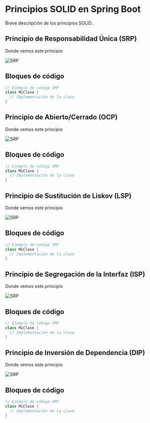 # Principios SOLID en Spring Boot

Breve descripción de los principios SOLID..

## Principio de Responsabilidad Única (SRP)

Donde vemos este principio

![SRP](ruta/a/imagen/srp.png)

## **Bloques de código**
```java
// Ejemplo de código SRP
class MiClase {
  // Implementación de la clase
}
```
## Principio de Abierto/Cerrado (OCP)

Donde vemos este principio

![SRP](ruta/a/imagen/srp.png)

## **Bloques de código**
```java
// Ejemplo de código SRP
class MiClase {
  // Implementación de la clase
}
```
## Principio de Sustitución de Liskov (LSP)

Donde vemos este principio

![SRP](ruta/a/imagen/srp.png)

## **Bloques de código**
```java
// Ejemplo de código SRP
class MiClase {
  // Implementación de la clase
}
```
## Principio de Segregación de la Interfaz (ISP)

Donde vemos este principio

![SRP](ruta/a/imagen/srp.png)

## **Bloques de código**
```java
// Ejemplo de código SRP
class MiClase {
  // Implementación de la clase
}
```
## Principio de Inversión de Dependencia (DIP)

Donde vemos este principio

![SRP](ruta/a/imagen/srp.png)

## **Bloques de código**
```java
// Ejemplo de código SRP
class MiClase {
  // Implementación de la clase
}
```
